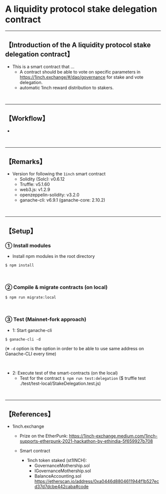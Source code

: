 # A liquidity protocol stake delegation contract

***
## 【Introduction of the A liquidity protocol stake delegation contract】
- This is a smart contract that ...
  - A contract should be able to vote on specific parameters in https://1inch.exchange/#/dao/governance for stake and vote delegation.
  - automatic 1inch reward distribution to stakers.

&nbsp;

***

## 【Workflow】
- 


&nbsp;

***

## 【Remarks】
- Version for following the `1inch` smart contract
  - Solidity (Solc): v0.6.12
  - Truffle: v5.1.60
  - web3.js: v1.2.9
  - openzeppelin-solidity: v3.2.0
  - ganache-cli: v6.9.1 (ganache-core: 2.10.2)


&nbsp;

***

## 【Setup】
### ① Install modules
- Install npm modules in the root directory
```
$ npm install
```

<br>

### ② Compile & migrate contracts (on local)
```
$ npm run migrate:local
```

<br>

### ③ Test (Mainnet-fork approach)
- 1: Start ganache-cli
```
$ ganache-cli -d
```
(※ `-d` option is the option in order to be able to use same address on Ganache-CLI every time)

<br>

- 2: Execute test of the smart-contracts (on the local)
  - Test for the contract
    `$ npm run test:delegation`
    ($ truffle test ./test/test-local/StakeDelegation.test.js)

<br>


***

## 【References】
- 1inch.exchange
  - Prize on the EtherPunk: https://1inch-exchange.medium.com/1inch-supports-etherpunk-2021-hackathon-by-ethindia-5f659927b708

  - Smart contract  
    - 1inch token staked (st1INCH):  
      - GovernanceMothership.sol  
      - IGovernanceMothership.sol  
      - BalanceAccounting.sol  
        https://etherscan.io/address/0xa0446d8804611944f1b527ecd37d7dcbe442caba#code



